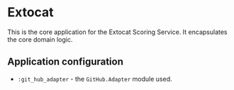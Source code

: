 # Extocat

This is the core application for the Extocat Scoring Service. It encapsulates the core domain logic.

## Application configuration

  * `:git_hub_adapter` - the `GitHub.Adapter` module used.
